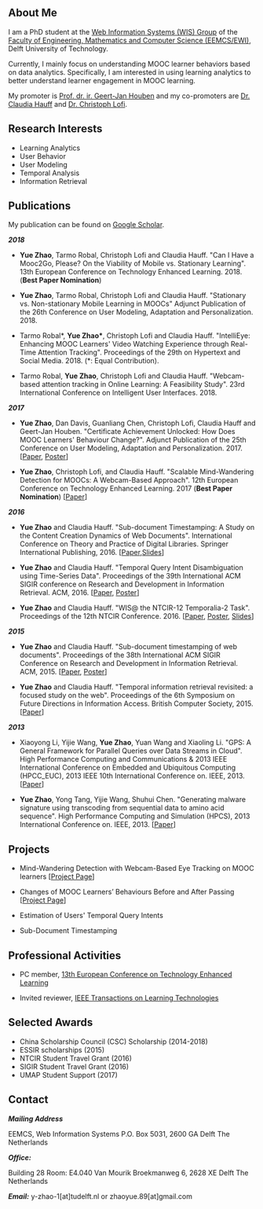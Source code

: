 ## About Me
I am a PhD student at the [Web Information Systems (WIS) Group](http://www.wis.ewi.tudelft.nl/) of the [Faculty of Engineering, Mathematics and Computer Science (EEMCS/EWI)](http://www.ewi.tudelft.nl/), Delft University of Technology. 

Currently, I mainly focus on understanding MOOC learner behaviors based on data analytics. Specifically, I am interested in using learning analytics to better understand learner engagement in MOOC learning.

My promoter is [Prof. dr. ir. Geert-Jan Houben](http://www.wis.ewi.tudelft.nl/houben/) and my co-promoters are [Dr. Claudia Hauff](http://www.wis.ewi.tudelft.nl/hauff/) and [Dr. Christoph Lofi](http://www.wis.ewi.tudelft.nl/lofi/).

## Research Interests

- Learning Analytics 
- User Behavior
- User Modeling
- Temporal Analysis
- Information Retrieval

## Publications

My publication can be found on [Google Scholar](https://scholar.google.nl/citations?user=e6zrlt4AAAAJ&hl=en).

***2018***

- **Yue Zhao**, Tarmo Robal, Christoph Lofi and Claudia Hauff. "Can I Have a Mooc2Go, Please? On the Viability of Mobile vs. Stationary Learning". 13th European Conference on Technology Enhanced Learning. 2018. (**Best Paper Nomination**)

- **Yue Zhao**, Tarmo Robal, Christoph Lofi and Claudia Hauff. "Stationary vs. Non-stationary Mobile Learning in MOOCs" Adjunct Publication of the 26th Conference on User Modeling, Adaptation and Personalization. 2018.

- Tarmo Robal\*, **Yue Zhao\***, Christoph Lofi and Claudia Hauff. "IntelliEye: Enhancing MOOC Learners' Video Watching Experience through Real-Time Attention Tracking". Proceedings of the 29th on Hypertext and Social Media. 2018. (\*: Equal Contribution).

- Tarmo Robal, **Yue Zhao**, Christoph Lofi and Claudia Hauff. "Webcam-based attention tracking in Online Learning: A Feasibility Study". 23rd International Conference on Intelligent User Interfaces. 2018.

***2017***

- **Yue Zhao**, Dan Davis, Guanliang Chen, Christoph Lofi, Claudia Hauff and Geert-Jan Houben. "Certificate Achievement Unlocked: How Does MOOC Learners' Behaviour Change?". Adjunct Publication of the 25th Conference on User Modeling, Adaptation and Personalization. 2017. [[Paper](https://github.com/Yue-ZHAO/Yue-Zhao.github.io/blob/master/Publications/Papers/UMAP_2017_Passers.pdf), [Poster](https://github.com/Yue-ZHAO/Yue-Zhao.github.io/blob/master/Publications/Posters/UMAP_2017_Passers.pdf)]

- **Yue Zhao**, Christoph Lofi, and Claudia Hauff. "Scalable Mind-Wandering Detection for MOOCs: A Webcam-Based Approach". 12th European Conference on Technology Enhanced Learning. 2017 (**Best Paper Nomination**) [[Paper](https://github.com/Yue-ZHAO/Yue-Zhao.github.io/blob/master/Publications/Papers/ECTEL_2017_mindwandering.pdf)]

***2016*** 

- **Yue Zhao** and Claudia Hauff. "Sub-document Timestamping: A Study on the Content Creation Dynamics of Web Documents". International Conference on Theory and Practice of Digital Libraries. Springer International Publishing, 2016. [[Paper](https://github.com/Yue-ZHAO/Yue-Zhao.github.io/blob/master/Publications/Papers/TPDL_2016_Timestamp.pdf),[Slides](https://github.com/Yue-ZHAO/Yue-Zhao.github.io/blob/master/Publications/Slides/TPDL_2016_Timestamp.pdf)]

- **Yue Zhao** and Claudia Hauff. "Temporal Query Intent Disambiguation using Time-Series Data". Proceedings of the 39th International ACM SIGIR conference on Research and Development in Information Retrieval. ACM, 2016. [[Paper](https://github.com/Yue-ZHAO/Yue-Zhao.github.io/blob/master/Publications/Papers/SIGIR_2016_TemporalIntention.pdf), [Poster](https://github.com/Yue-ZHAO/Yue-Zhao.github.io/blob/master/Publications/Posters/SIGIR_2016_TemporalIntention.pdf)]

- **Yue Zhao** and Claudia Hauff. "WIS@ the NTCIR-12 Temporalia-2 Task". Proceedings of the 12th NTCIR Conference. 2016. [[Paper](https://github.com/Yue-ZHAO/Yue-Zhao.github.io/blob/master/Publications/Papers/NTCIR_2016_TEMPORALIA.pdf), [Poster](https://github.com/Yue-ZHAO/Yue-Zhao.github.io/blob/master/Publications/Posters/NTCIR_2016_TEMPORALIA.pdf), [Slides](https://github.com/Yue-ZHAO/Yue-Zhao.github.io/blob/master/Publications/Slides/NTCIR_2016_TEMPORALIA.pdf)]

***2015***

- **Yue Zhao** and Claudia Hauff. "Sub-document timestamping of web documents". Proceedings of the 38th International ACM SIGIR Conference on Research and Development in Information Retrieval. ACM, 2015. [[Paper](https://github.com/Yue-ZHAO/Yue-Zhao.github.io/blob/master/Publications/Papers/SIGIR_2015_SubDoc.pdf), [Poster](https://github.com/Yue-ZHAO/Yue-Zhao.github.io/blob/master/Publications/Posters/SIGIR_2015_SubDoc.pdf)]

- **Yue Zhao** and Claudia Hauff. "Temporal information retrieval revisited: a focused study on the web". Proceedings of the 6th Symposium on Future Directions in Information Access. British Computer Society, 2015. [[Paper](https://github.com/Yue-ZHAO/Yue-Zhao.github.io/blob/master/Publications/Papers/FDIA_2015_TIR.pdf)]

***2013***

- Xiaoyong Li, Yijie Wang, **Yue Zhao**, Yuan Wang and Xiaoling Li. "GPS: A General Framework for Parallel Queries over Data Streams in Cloud". High Performance Computing and Communications & 2013 IEEE International Conference on Embedded and Ubiquitous Computing (HPCC_EUC), 2013 IEEE 10th International Conference on. IEEE, 2013. [[Paper](https://github.com/Yue-ZHAO/Yue-Zhao.github.io/blob/master/Publications/Papers/HPCC_2013.pdf)]

- **Yue Zhao**, Yong Tang, Yijie Wang, Shuhui Chen. "Generating malware signature using transcoding from sequential data to amino acid sequence". High Performance Computing and Simulation (HPCS), 2013 International Conference on. IEEE, 2013. [[Paper](https://github.com/Yue-ZHAO/Yue-Zhao.github.io/blob/master/Publications/Papers/HPCS_2013_Malware.pdf)]

## Projects

- Mind-Wandering Detection with Webcam-Based Eye Tracking on MOOC learners [[Project Page](https://yue-zhao.github.io/MWDET_Project/)]

- Changes of MOOC Learners’ Behaviours Before and After Passing [[Project Page](https://yue-zhao.github.io/umap2017/)]

- Estimation of Users' Temporal Query Intents 

- Sub-Document Timestamping


## Professional Activities

- PC member, [13th European Conference on Technology Enhanced Learning](http://www.ec-tel.eu/index.php?id=805)

- Invited reviewer, [IEEE Transactions on Learning Technologies](https://www.computer.org/web/tlt;jsessionid=0060234d0f580a4851b548ea37d5)

## Selected Awards

- China Scholarship Council (CSC) Scholarship (2014-2018)
- ESSIR scholarships (2015)
- NTCIR Student Travel Grant (2016)
- SIGIR Student Travel Grant (2016)
- UMAP Student Support (2017)

## Contact

***Mailing Address***

EEMCS, Web Information Systems 
P.O. Box 5031, 2600 GA Delft 
The Netherlands 

***Office:***

Building 28
Room: E4.040
Van Mourik Broekmanweg 6, 2628 XE Delft
The Netherlands

***Email:*** y-zhao-1[at]tudelft.nl or zhaoyue.89[at]gmail.com


<!--## Welcome to GitHub Pages

You can use the [editor on GitHub](https://github.com/Yue-ZHAO/Yue-Zhao.github.io/edit/master/README.md) to maintain and preview the content for your website in Markdown files.

Whenever you commit to this repository, GitHub Pages will run [Jekyll](https://jekyllrb.com/) to rebuild the pages in your site, from the content in your Markdown files.

### Markdown

Markdown is a lightweight and easy-to-use syntax for styling your writing. It includes conventions for

```markdown
Syntax highlighted code block

# Header 1
## Header 2
### Header 3

- Bulleted
- List

1. Numbered
2. List

**Bold** and _Italic_ and `Code` text

[Link](url) and ![Image](src)
```

For more details see [GitHub Flavored Markdown](https://guides.github.com/features/mastering-markdown/).

### Jekyll Themes

Your Pages site will use the layout and styles from the Jekyll theme you have selected in your [repository settings](https://github.com/Yue-ZHAO/Yue-Zhao.github.io/settings). The name of this theme is saved in the Jekyll `_config.yml` configuration file.

### Support or Contact

Having trouble with Pages? Check out our [documentation](https://help.github.com/categories/github-pages-basics/) or [contact support](https://github.com/contact) and we’ll help you sort it out.
-->